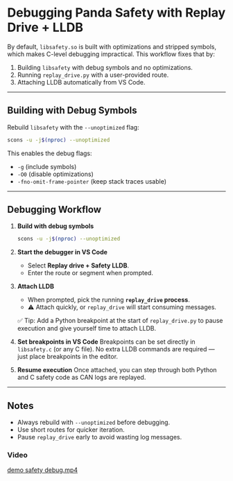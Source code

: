# Debugging Panda Safety with Replay Drive + LLDB

By default, `libsafety.so` is built with optimizations and stripped symbols, which makes C-level debugging impractical.
This workflow fixes that by:

1. Building `libsafety` with debug symbols and no optimizations.
2. Running `replay_drive.py` with a user-provided route.
3. Attaching LLDB automatically from VS Code.

---

## Building with Debug Symbols

Rebuild `libsafety` with the `--unoptimized` flag:

```bash
scons -u -j$(nproc) --unoptimized
```

This enables the debug flags:

* `-g` (include symbols)
* `-O0` (disable optimizations)
* `-fno-omit-frame-pointer` (keep stack traces usable)

---

## Debugging Workflow

1. **Build with debug symbols**

   ```bash
   scons -u -j$(nproc) --unoptimized
   ```

2. **Start the debugger in VS Code**

    * Select **Replay drive + Safety LLDB**.
    * Enter the route or segment when prompted.

3. **Attach LLDB**

    * When prompted, pick the running **`replay_drive` process**.
    * ⚠️ Attach quickly, or `replay_drive` will start consuming messages.

   ✅ Tip: Add a Python breakpoint at the start of `replay_drive.py` to pause execution and give yourself time to attach LLDB.

4. **Set breakpoints in VS Code**
   Breakpoints can be set directly in `libsafety.c` (or any C file).
   No extra LLDB commands are required — just place breakpoints in the editor.

5. **Resume execution**
   Once attached, you can step through both Python and C safety code as CAN logs are replayed.

---

## Notes

* Always rebuild with `--unoptimized` before debugging.
* Use short routes for quicker iteration.
* Pause `replay_drive` early to avoid wasting log messages.

### Video

[demo safety debug.mp4](assets/demo%20safety%20debug.mp4)